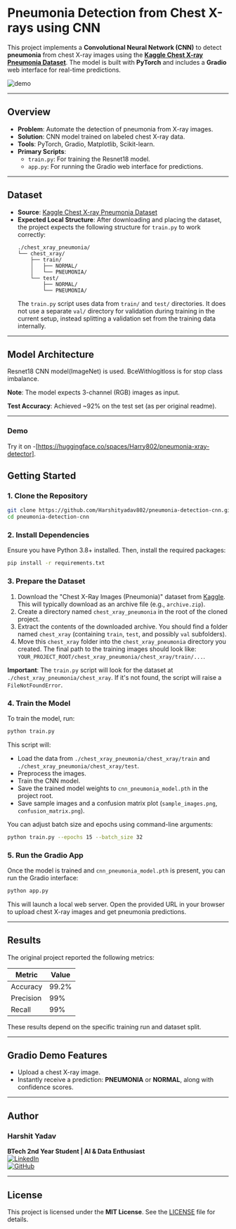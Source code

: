#  Pneumonia Detection from Chest X-rays using CNN

This project implements a **Convolutional Neural Network (CNN)** to detect **pneumonia** from chest X-ray images using the [**Kaggle Chest X-ray Pneumonia Dataset**](https://www.kaggle.com/datasets/paultimothymooney/chest-xray-pneumonia). The model is built with **PyTorch** and includes a **Gradio** web interface for real-time predictions.

![demo](assets/demo.gif) <!-- Optional: Add a demo image or remove this line -->

---

##  Overview

- **Problem**: Automate the detection of pneumonia from X-ray images.
- **Solution**: CNN model trained on labeled chest X-ray data.
- **Tools**: PyTorch, Gradio, Matplotlib, Scikit-learn.
- **Primary Scripts**:
    - `train.py`: For training the Resnet18 model.
    - `app.py`: For running the Gradio web interface for predictions.

---

##  Dataset

- **Source**: [Kaggle Chest X-ray Pneumonia Dataset](https://www.kaggle.com/datasets/paultimothymooney/chest-xray-pneumonia)
- **Expected Local Structure**: After downloading and placing the dataset, the project expects the following structure for `train.py` to work correctly:
  ```
  ./chest_xray_pneumonia/
  └── chest_xray/
      ├── train/
      │   ├── NORMAL/
      │   └── PNEUMONIA/
      └── test/
          ├── NORMAL/
          └── PNEUMONIA/
  ```
  The `train.py` script uses data from `train/` and `test/` directories. It does not use a separate `val/` directory for validation during training in the current setup, instead splitting a validation set from the training data internally.

---

##  Model Architecture

Resnet18 CNN model(ImageNet) is used.
BceWithlogitloss is for stop class imbalance.


**Note**: The model expects 3-channel (RGB) images as input.

**Test Accuracy**: Achieved ~92% on the test set (as per original readme).

---
### Demo 
Try it on -[https://huggingface.co/spaces/Harry802/pneumonia-xray-detector].

##  Getting Started

### 1. Clone the Repository

```bash
git clone https://github.com/Harshityadav802/pneumonia-detection-cnn.git
cd pneumonia-detection-cnn
```

### 2. Install Dependencies

Ensure you have Python 3.8+ installed. Then, install the required packages:
```bash
pip install -r requirements.txt
```

### 3. Prepare the Dataset

1.  Download the "Chest X-Ray Images (Pneumonia)" dataset from [Kaggle](https://www.kaggle.com/datasets/paultimothymooney/chest-xray-pneumonia). This will typically download as an archive file (e.g., `archive.zip`).
2.  Create a directory named `chest_xray_pneumonia` in the root of the cloned project.
3.  Extract the contents of the downloaded archive. You should find a folder named `chest_xray` (containing `train`, `test`, and possibly `val` subfolders).
4.  Move this `chest_xray` folder into the `chest_xray_pneumonia` directory you created. The final path to the training images should look like: `YOUR_PROJECT_ROOT/chest_xray_pneumonia/chest_xray/train/...`.

**Important**: The `train.py` script will look for the dataset at `./chest_xray_pneumonia/chest_xray`. If it's not found, the script will raise a `FileNotFoundError`.

### 4. Train the Model

To train the model, run:
```bash
python train.py
```
This script will:
- Load the data from `./chest_xray_pneumonia/chest_xray/train` and `./chest_xray_pneumonia/chest_xray/test`.
- Preprocess the images.
- Train the CNN model.
- Save the trained model weights to `cnn_pneumonia_model.pth` in the project root.
- Save sample images and a confusion matrix plot (`sample_images.png`, `confusion_matrix.png`).

You can adjust batch size and epochs using command-line arguments:
```bash
python train.py --epochs 15 --batch_size 32
```

### 5. Run the Gradio App

Once the model is trained and `cnn_pneumonia_model.pth` is present, you can run the Gradio interface:
```bash
python app.py
```
This will launch a local web server. Open the provided URL in your browser to upload chest X-ray images and get pneumonia predictions.

---

##  Results

The original project reported the following metrics:

| Metric     | Value  |
|------------|--------|
| Accuracy   | 99.2%  |
| Precision  | 99%  |
| Recall     | 99%  |

These results depend on the specific training run and dataset split.

---

##  Gradio Demo Features

- Upload a chest X-ray image.
- Instantly receive a prediction: **PNEUMONIA** or **NORMAL**, along with confidence scores.

---

##  Author

### Harshit Yadav  
**BTech 2nd Year Student | AI & Data Enthusiast**  
[![LinkedIn](https://img.shields.io/badge/-LinkedIn-0077B5?style=round&logo=linkedin)](https://www.linkedin.com/in/harshityadav802/)  
[![GitHub](https://img.shields.io/badge/-GitHub-181717?style=flat&logo=github)](https://github.com/Harshityadav802/)

---

##  License

This project is licensed under the **MIT License**. See the [LICENSE](LICENSE) file for details.

